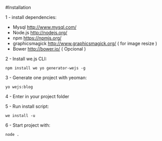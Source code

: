 #Installation

1 - install dependencies:

* Mysql http://www.mysql.com/
* Node.js http://nodejs.org/
* npm https://npmjs.org/
* graphicsmagick http://www.graphicsmagick.org/ ( for image resize )
* Bower http://bower.io/ ( Opcional )

2 - Install we.js CLI:

```
npm install we yo generator-wejs -g
```

3 - Generate one project with yeoman:

```
yo wejs:blog
```

4 - Enter in your project folder

5 - Run install script:

```
we install -u
```

6 - Start project with:

```
node .
```

